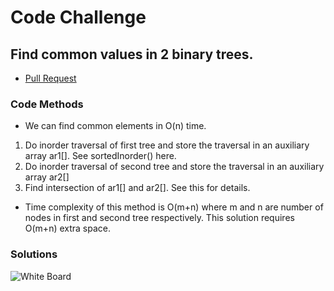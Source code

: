 # Code Challenge

## Find common values in 2 binary trees.

- [Pull Request](https://github.com/Thomas720/data-structures-and-algorithms/pull/38)

### Code Methods

- We can find common elements in O(n) time.

1. Do inorder traversal of first tree and store the traversal in an auxiliary array ar1[]. See sortedInorder() here.
2. Do inorder traversal of second tree and store the traversal in an auxiliary array ar2[]
3. Find intersection of ar1[] and ar2[]. See this for details.

- Time complexity of this method is O(m+n) where m and n are number of nodes in first and second tree respectively. This solution requires O(m+n) extra space.

### Solutions

![White Board]('../wb.jpg')
